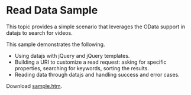 # Read Data Sample

This topic provides a simple scenario that leverages the OData support in datajs to search for videos.

This sample demonstrates the following.

- Using datajs with jQuery and jQuery templates.
- Building a URI to customize a read request: asking for specific properties, searching for keywords, sorting the results.
- Reading data through datajs and handling success and error cases.

Download [sample.htm](./Read%20Data%20Sample_sample.htm).

